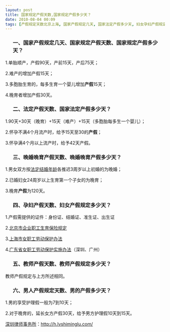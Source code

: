 ```yaml
---
layout: post
title: 国家规定产假天数,国家规定产假多少天？
date: 2010-08-04 00:09
tags: [产假规定天数北京上海, 国家产假规定几天, 国家法定产假多少天, 妇女孕妇产假规定多少天, 广州深圳产假规定多少天, 教师产假规定多少天, 晚婚晚育产假多少天, 晚婚晚育产假天数, 法定产假天数, 深圳离婚律师咨询, 男人产假规定天数, 男的产假多少天]
---
```

<ol>
<h3>一、国家产假规定几天、国家规定产假天数、国家规定产假多少天？</h3>
</ol>
1.单胎顺产，产假90天，产前15天，产后75天；

2.难产的增加产假15天；

3.多胞胎生育的，每多生育一个婴儿增加<strong>产假</strong>15天；

4.晚育者增加产假30天。
<ol>
<h3>二、法定产假天数、国家法定产假多少天？</h3>
</ol>
1.90天+30天（晚育）+15天（难产）+15天（多胞胎每多生一个婴儿）；

2.怀孕不满4个月流产时，给予15天至30的<strong>产假</strong>；

3.怀孕满4个月以上流产时，给予42天产假。
<ol>
<h3>三、晚婚晚育产假天数、晚婚晚育产假多少天？</h3>
</ol>
1.男女双方按<a href="http://h.lvshiminglu.com/law/189.html" target="_blank">法定结婚年龄</a>各推迟3周岁以上初婚的为晚婚；

2.已婚妇女24周岁以上生育第一个子女的为晚育；

3.晚育<strong>产假</strong>为120天。
<ol>
<h3>四、孕妇产假天数、妇女产假规定多少天？</h3>
</ol>
1.产假需提供的证件：身份证、结婚证、准生证、出生证

2.<a href="http://www.bjld.gov.cn/LDJAPP/search/fgdetail.jsp?no=10208" target="_blank">北京市企业职工生育保险规定</a>

3.<a href="http://www.shanghai.gov.cn/shanghai/node2314/node3124/node3125/node3129/userobject6ai656.html" target="_blank">上海市女职工劳动保护办法</a>

4.<a href="http://www.sz12333.gov.cn/main/zcfg/ldbzjc/200812032589.shtml" target="_blank">广东省女职工劳动保护实施办法</a>（深圳、广州）
<ol>
<h3>五、教师产假天数、教师产假规定多少天？</h3>
</ol>
教师产假规定与上方所述相同。
<ol>
<h3>六、男人产假规定天数、男的产假多少天？</h3>
</ol>
1.男的享受护理假一般为7到10天；

2.对于晚育的，延长女方产假30天，给予男方护理假10天到15天。

<a href="http://h.lvshiminglu.com/">深圳律师事务所</a>：<a href="http://h.lvshiminglu.com/">http://h.lvshiminglu.com/</a>

